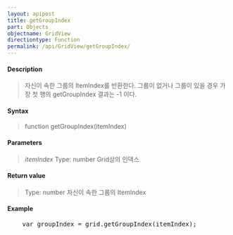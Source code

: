 ```yaml
---
layout: apipost
title: getGroupIndex
part: Objects
objectname: GridView
directiontype: Function
permalink: /api/GridView/getGroupIndex/
---
```



#### Description

> 자신이 속한 그룹의 ItemIndex를 반환한다.
> 그룹이 없거나 그룹이 있을 경우 가장 첫 행의 getGroupIndex 결과는 -1 이다. 

#### Syntax

> function getGroupIndex(itemIndex)

#### Parameters

> *itemIndex*
> Type: number
> Grid상의 인덱스

#### Return value

> Type: number
> 자신이 속한 그룹의 ItemIndex

#### Example

<pre class="prettyprint">
    var groupIndex = grid.getGroupIndex(itemIndex);
</pre>



